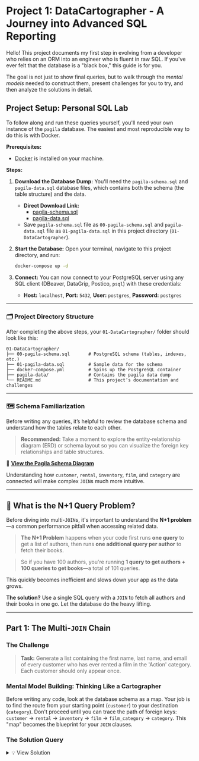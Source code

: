 # Project 1: DataCartographer - A Journey into Advanced SQL Reporting

Hello! This project documents my first step in evolving from a developer who relies on an ORM into an engineer who is fluent in raw SQL. If you've ever felt that the database is a "black box," this guide is for you.

The goal is not just to show final queries, but to walk through the _mental models_ needed to construct them, present challenges for you to try, and then analyze the solutions in detail.

## Project Setup: Personal SQL Lab

To follow along and run these queries yourself, you'll need your own instance of the `pagila` database. The easiest and most reproducible way to do this is with Docker.

**Prerequisites:**

- [Docker](https://www.docker.com/get-started) is installed on your machine.

**Steps:**

1.  **Download the Database Dump:** You'll need the `pagila-schema.sql` and `pagila-data.sql` database files, which contains both the schema (the table structure) and the data.

    - **Direct Download Link:**
      - [pagila-schema.sql](https://github.com/devrimgunduz/pagila/blob/master/pagila-schema.sql)
      - [pagila-data.sql](https://github.com/devrimgunduz/pagila/blob/master/pagila-data.sql)
    - Save `pagila-schema.sql` file as `00-pagila-schema.sql` and `pagila-data.sql` file as `01-pagila-data.sql` in this project directory (`01-DataCartographer`).

2.  **Start the Database:** Open your terminal, navigate to this project directory, and run:

    ```bash
    docker-compose up -d
    ```

3.  **Connect:** You can now connect to your PostgreSQL server using any SQL client (DBeaver, DataGrip, Postico, `psql`) with these credentials:
    - **Host:** `localhost`, **Port:** `5432`, **User:** `postgres`, **Password:** `postgres`

---

### 🗂️ Project Directory Structure

After completing the above steps, your `01-DataCartographer/` folder should look like this:

```plaintext
01-DataCartographer/
├── 00-pagila-schema.sql       # PostgreSQL schema (tables, indexes, etc.)
├── 01-pagila-data.sql         # Sample data for the schema
├── docker-compose.yml         # Spins up the PostgreSQL container
├── pagila-data/               # Contains the pagila data dump
└── README.md                  # This project’s documentation and challenges
```

---

### 🗺️ Schema Familiarization

Before writing any queries, it’s helpful to review the database schema and understand how the tables relate to each other.

> **Recommended:** Take a moment to explore the entity-relationship diagram (ERD) or schema layout so you can visualize the foreign key relationships and table structures.

🔗 **[View the Pagila Schema Diagram](https://github.com/devrimgunduz/pagila/blob/master/pagila-schema-diagram.png)**

Understanding how `customer`, `rental`, `inventory`, `film`, and `category` are connected will make complex `JOIN`s much more intuitive.

---

## 🚨 What is the N+1 Query Problem?

Before diving into multi-`JOIN`s, it's important to understand the **N+1 problem**—a common performance pitfall when accessing related data.

> **The N+1 Problem** happens when your code first runs **one query** to get a list of authors, then runs **one additional query per author** to fetch their books.

> So if you have 100 authors, you're running **1 query to get authors + 100 queries to get books**—a total of 101 queries.

This quickly becomes inefficient and slows down your app as the data grows.

**The solution?** Use a single SQL query with a `JOIN` to fetch all authors and their books in one go. Let the database do the heavy lifting.

---

## Part 1: The Multi-`JOIN` Chain

### The Challenge

> **Task:** Generate a list containing the first name, last name, and email of every customer who has ever rented a film in the 'Action' category. Each customer should only appear once.

### Mental Model Building: Thinking Like a Cartographer

Before writing any code, look at the database schema as a map. Your job is to find the route from your starting point (`customer`) to your destination (`category`). Don't proceed until you can trace the path of foreign keys:
`customer` -> `rental` -> `inventory` -> `film` -> `film_category` -> `category`.
This "map" becomes the blueprint for your `JOIN` clauses.

### The Solution Query

<details>
  <summary>💡 View Solution</summary>
```sql
SELECT DISTINCT -- A customer might rent multiple action films; this ensures they appear only once.
    c.first_name,
    c.last_name,
    c.email
FROM
    customer AS c
INNER JOIN
    rental AS r ON c.customer_id = r.customer_id
INNER JOIN
    inventory AS i ON r.inventory_id = i.inventory_id
INNER JOIN
    film AS f ON i.film_id = f.film_id
INNER JOIN
    film_category AS fc ON f.film_id = fc.film_id
INNER JOIN
    category AS cat ON fc.category_id = cat.category_id
WHERE
    cat.name = 'Action';
```
### Analysis
*   **Readability:** `JOIN` syntax reads like a logical sentence, clearly stating how tables connect. Aliases (`c`, `r`, `i`) are essential for maintaining clarity in complex queries.
*   **Performance:** This is the most direct and performant way to ask this question. Database query planners are highly optimized for resolving these chains.
*   **Complexity:** The complexity is not in the SQL syntax, but in the initial problem-solving step of schema navigation.

## </details>
